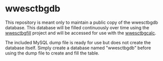 # wwesctbgdb

This repository is meant only to maintain a public copy of the wwesctbgdb database. This database will be filled
continuously over time using the [wwesctbgfill](https://github.com/tango185/wwesctbgfill) project and will be accessed for
use with the [wwesctbgcalc](https://github.com/tango185/wwesctbgcalc).

The included MySQL dump file is ready for use but does not create the database itself. Simply create a database named
"wwesctbgdb" before using the dump file to create and fill the table.